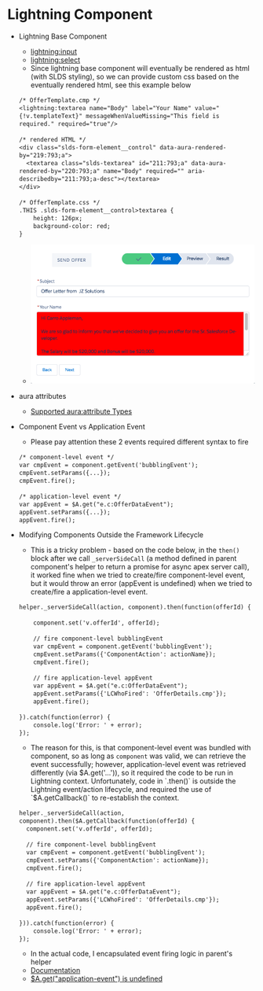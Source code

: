# Lightning Component

* Lightning Base Component
  * [lightning:input](https://developer.salesforce.com/docs/atlas.en-us.lightning.meta/lightning/aura_compref_lightning_input.htm)
  * [lightning:select](https://developer.salesforce.com/docs/atlas.en-us.lightning.meta/lightning/aura_compref_lightning_select.htm)
  * Since lightning base component will eventually be rendered as html (with SLDS styling), so we can provide custom css based on the eventually rendered html, see this example below
  ```
  /* OfferTemplate.cmp */
  <lightning:textarea name="Body" label="Your Name" value="{!v.templateText}" messageWhenValueMissing="This field is required." required="true"/>

  /* rendered HTML */
  <div class="slds-form-element__control" data-aura-rendered-by="219:793;a">
    <textarea class="slds-textarea" id="211:793;a" data-aura-rendered-by="220:793;a" name="Body" required="" aria-describedby="211:793;a-desc"></textarea>
  </div>

  /* OfferTemplate.css */
  .THIS .slds-form-element__control>textarea {
      height: 126px;
      background-color: red;
  }
  ```
  * ![css](/screenshots/css.png)

* aura attributes
  * [Supported aura:attribute Types](https://developer.salesforce.com/docs/atlas.en-us.lightning.meta/lightning/ref_aura_attribute.htm)

* Component Event vs Application Event
  * Please pay attention these 2 events required different syntax to fire
  ```
  /* component-level event */
  var cmpEvent = component.getEvent('bubblingEvent');
  cmpEvent.setParams({...});
  cmpEvent.fire();

  /* application-level event */
  var appEvent = $A.get("e.c:OfferDataEvent");
  appEvent.setParams({...});
  appEvent.fire();
  ```

* Modifying Components Outside the Framework Lifecycle
  * This is a tricky problem - based on the code below, in the `then()` block after we call `_serverSideCall` (a method defined in parent component's helper to return a promise for async apex server call), it worked fine when we tried to create/fire component-level event, but it would throw an error (appEvent is undefined) when we tried to create/fire a application-level event.
  ```
  helper._serverSideCall(action, component).then(function(offerId) {

      component.set('v.offerId', offerId);

      // fire component-level bubblingEvent
      var cmpEvent = component.getEvent('bubblingEvent');
      cmpEvent.setParams({'ComponentAction': actionName});
      cmpEvent.fire();

      // fire application-level appEvent
      var appEvent = $A.get("e.c:OfferDataEvent");
      appEvent.setParams({'LCWhoFired': 'OfferDetails.cmp'});
      appEvent.fire();

  }).catch(function(error) {
      console.log('Error: ' + error);
  });
  ```

  * The reason for this, is that component-level event was bundled with component, so as long as `component` was valid, we can retrieve the event successfully; however, application-level event was retrieved differently (via $A.get('...')), so it required the code to be run in Lightning context. Unfortunately, code in `.then()` is outside the Lightning event/action lifecycle, and required the use of `$A.getCallback()` to re-establish the context.
  ```
  helper._serverSideCall(action, component).then($A.getCallback(function(offerId) {
    component.set('v.offerId', offerId);

    // fire component-level bubblingEvent
    var cmpEvent = component.getEvent('bubblingEvent');
    cmpEvent.setParams({'ComponentAction': actionName});
    cmpEvent.fire();

    // fire application-level appEvent
    var appEvent = $A.get("e.c:OfferDataEvent");
    appEvent.setParams({'LCWhoFired': 'OfferDetails.cmp'});
    appEvent.fire();

  })).catch(function(error) {
      console.log('Error: ' + error);
  });
  ```
  * In the actual code, I encapsulated event firing logic in parent's helper
  * [Documentation](https://developer.salesforce.com/docs/atlas.en-us.lightning.meta/lightning/js_cb_mod_ext_js.htm)
  * [$A.get("application-event") is undefined](http://salesforce.stackexchange.com/questions/158422/a-get-for-application-event-is-undefined-or-can-only-fire-once)
